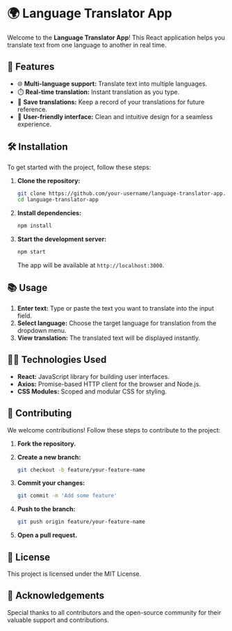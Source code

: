 # 🌍 Language Translator App

Welcome to the **Language Translator App**! This React application helps you translate text from one language to another in real time.

## 🚀 Features

- 🌐 **Multi-language support:** Translate text into multiple languages.
- ⏱️ **Real-time translation:** Instant translation as you type.
- 💾 **Save translations:** Keep a record of your translations for future reference.
- 🎨 **User-friendly interface:** Clean and intuitive design for a seamless experience.

## 🛠️ Installation

To get started with the project, follow these steps:

1. **Clone the repository:**

    ```bash
    git clone https://github.com/your-username/language-translator-app.git
    cd language-translator-app
    ```

2. **Install dependencies:**

    ```bash
    npm install
    ```

3. **Start the development server:**

    ```bash
    npm start
    ```

    The app will be available at `http://localhost:3000`.

## 📚 Usage

1. **Enter text:** Type or paste the text you want to translate into the input field.
2. **Select language:** Choose the target language for translation from the dropdown menu.
3. **View translation:** The translated text will be displayed instantly.

## 🧑‍💻 Technologies Used

- **React:** JavaScript library for building user interfaces.
- **Axios:** Promise-based HTTP client for the browser and Node.js.
- **CSS Modules:** Scoped and modular CSS for styling.

## 🤝 Contributing

We welcome contributions! Follow these steps to contribute to the project:

1. **Fork the repository.**
2. **Create a new branch:**

    ```bash
    git checkout -b feature/your-feature-name
    ```

3. **Commit your changes:**

    ```bash
    git commit -m 'Add some feature'
    ```

4. **Push to the branch:**

    ```bash
    git push origin feature/your-feature-name
    ```

5. **Open a pull request.**

## 📜 License

This project is licensed under the MIT License.

## 🌟 Acknowledgements

Special thanks to all contributors and the open-source community for their valuable support and contributions.
